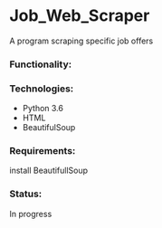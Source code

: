 # Job_Web_Scraper

A program scraping specific job offers 

<h3> Functionality:</h3>

<h3> Technologies:</h3>

- Python 3.6
- HTML
- BeautifulSoup

<h3> Requirements:</h3>

install BeautifullSoup 

<h3> Status:</h3>
In progress